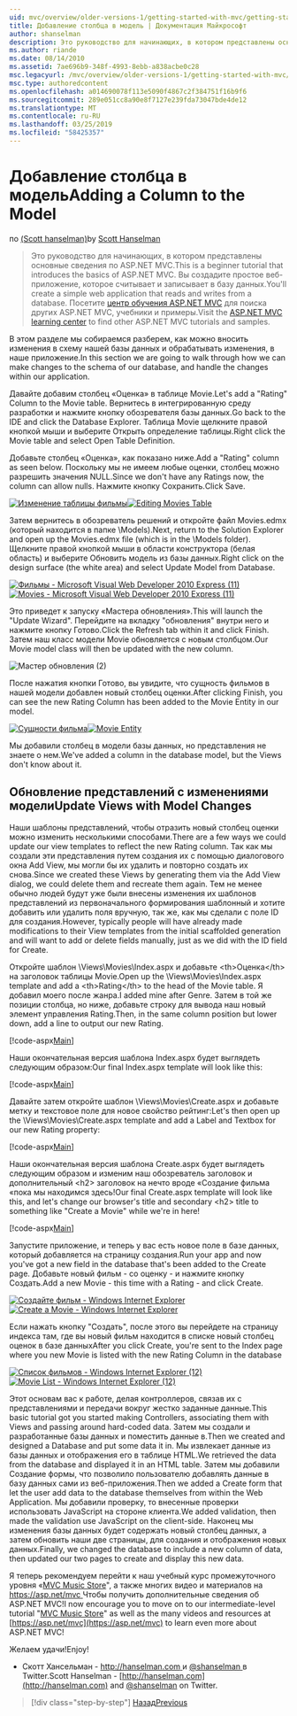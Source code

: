 ```yaml
---
uid: mvc/overview/older-versions-1/getting-started-with-mvc/getting-started-with-mvc-part8
title: Добавление столбца в модель | Документация Майкрософт
author: shanselman
description: Это руководство для начинающих, в котором представлены основные сведения по ASP.NET MVC. Создание простого веб-приложения, которое считывает и записывает в базу данных.
ms.author: riande
ms.date: 08/14/2010
ms.assetid: 7ae696b9-348f-4993-8ebb-a838acbe0c28
msc.legacyurl: /mvc/overview/older-versions-1/getting-started-with-mvc/getting-started-with-mvc-part8
msc.type: authoredcontent
ms.openlocfilehash: a014690078f113e5090f4867c2f384751f16b9f6
ms.sourcegitcommit: 289e051cc8a90e8f7127e239fda73047bde4de12
ms.translationtype: MT
ms.contentlocale: ru-RU
ms.lasthandoff: 03/25/2019
ms.locfileid: "58425357"
---
```

<a name="adding-a-column-to-the-model"></a><span data-ttu-id="5151f-104">Добавление столбца в модель</span><span class="sxs-lookup"><span data-stu-id="5151f-104">Adding a Column to the Model</span></span>
====================
<span data-ttu-id="5151f-105">по [(Scott hanselman)](https://github.com/shanselman)</span><span class="sxs-lookup"><span data-stu-id="5151f-105">by [Scott Hanselman](https://github.com/shanselman)</span></span>

> <span data-ttu-id="5151f-106">Это руководство для начинающих, в котором представлены основные сведения по ASP.NET MVC.</span><span class="sxs-lookup"><span data-stu-id="5151f-106">This is a beginner tutorial that introduces the basics of ASP.NET MVC.</span></span> <span data-ttu-id="5151f-107">Вы создадите простое веб-приложение, которое считывает и записывает в базу данных.</span><span class="sxs-lookup"><span data-stu-id="5151f-107">You'll create a simple web application that reads and writes from a database.</span></span> <span data-ttu-id="5151f-108">Посетите [центр обучения ASP.NET MVC](../../../index.md) для поиска других ASP.NET MVC, учебники и примеры.</span><span class="sxs-lookup"><span data-stu-id="5151f-108">Visit the [ASP.NET MVC learning center](../../../index.md) to find other ASP.NET MVC tutorials and samples.</span></span>


<span data-ttu-id="5151f-109">В этом разделе мы собираемся разберем, как можно вносить изменения в схему нашей базы данных и обрабатывать изменения, в наше приложение.</span><span class="sxs-lookup"><span data-stu-id="5151f-109">In this section we are going to walk through how we can make changes to the schema of our database, and handle the changes within our application.</span></span>

<span data-ttu-id="5151f-110">Давайте добавим столбец «Оценка» в таблице Movie.</span><span class="sxs-lookup"><span data-stu-id="5151f-110">Let's add a "Rating" Column to the Movie table.</span></span> <span data-ttu-id="5151f-111">Вернитесь в интегрированную среду разработки и нажмите кнопку обозревателя базы данных.</span><span class="sxs-lookup"><span data-stu-id="5151f-111">Go back to the IDE and click the Database Explorer.</span></span> <span data-ttu-id="5151f-112">Таблица Movie щелкните правой кнопкой мыши и выберите Открыть определение таблицы.</span><span class="sxs-lookup"><span data-stu-id="5151f-112">Right click the Movie table and select Open Table Definition.</span></span>

<span data-ttu-id="5151f-113">Добавьте столбец «Оценка», как показано ниже.</span><span class="sxs-lookup"><span data-stu-id="5151f-113">Add a "Rating" column as seen below.</span></span> <span data-ttu-id="5151f-114">Поскольку мы не имеем любые оценки, столбец можно разрешить значения NULL.</span><span class="sxs-lookup"><span data-stu-id="5151f-114">Since we don't have any Ratings now, the column can allow nulls.</span></span> <span data-ttu-id="5151f-115">Нажмите кнопку Сохранить.</span><span class="sxs-lookup"><span data-stu-id="5151f-115">Click Save.</span></span>

<span data-ttu-id="5151f-116">[![Изменение таблицы фильмы](getting-started-with-mvc-part8/_static/image2.png)](getting-started-with-mvc-part8/_static/image1.png)</span><span class="sxs-lookup"><span data-stu-id="5151f-116">[![Editing Movies Table](getting-started-with-mvc-part8/_static/image2.png)](getting-started-with-mvc-part8/_static/image1.png)</span></span>

<span data-ttu-id="5151f-117">Затем вернитесь в обозреватель решений и откройте файл Movies.edmx (который находится в папке \Models).</span><span class="sxs-lookup"><span data-stu-id="5151f-117">Next, return to the Solution Explorer and open up the Movies.edmx file (which is in the \Models folder).</span></span> <span data-ttu-id="5151f-118">Щелкните правой кнопкой мыши в области конструктора (белая область) и выберите Обновить модель из базы данных.</span><span class="sxs-lookup"><span data-stu-id="5151f-118">Right click on the design surface (the white area) and select Update Model from Database.</span></span>

<span data-ttu-id="5151f-119">[![Фильмы - Microsoft Visual Web Developer 2010 Express (11)](getting-started-with-mvc-part8/_static/image4.png)](getting-started-with-mvc-part8/_static/image3.png)</span><span class="sxs-lookup"><span data-stu-id="5151f-119">[![Movies - Microsoft Visual Web Developer 2010 Express (11)](getting-started-with-mvc-part8/_static/image4.png)](getting-started-with-mvc-part8/_static/image3.png)</span></span>

<span data-ttu-id="5151f-120">Это приведет к запуску «Мастера обновления».</span><span class="sxs-lookup"><span data-stu-id="5151f-120">This will launch the "Update Wizard".</span></span> <span data-ttu-id="5151f-121">Перейдите на вкладку "обновления" внутри него и нажмите кнопку Готово.</span><span class="sxs-lookup"><span data-stu-id="5151f-121">Click the Refresh tab within it and click Finish.</span></span> <span data-ttu-id="5151f-122">Затем наш класс модели Movie обновляется с новым столбцом.</span><span class="sxs-lookup"><span data-stu-id="5151f-122">Our Movie model class will then be updated with the new column.</span></span>

![Мастер обновления (2)](getting-started-with-mvc-part8/_static/image5.png)

<span data-ttu-id="5151f-124">После нажатия кнопки Готово, вы увидите, что сущность фильмов в нашей модели добавлен новый столбец оценки.</span><span class="sxs-lookup"><span data-stu-id="5151f-124">After clicking Finish, you can see the new Rating Column has been added to the Movie Entity in our model.</span></span>

<span data-ttu-id="5151f-125">[![Сущности фильма](getting-started-with-mvc-part8/_static/image7.png)](getting-started-with-mvc-part8/_static/image6.png)</span><span class="sxs-lookup"><span data-stu-id="5151f-125">[![Movie Entity](getting-started-with-mvc-part8/_static/image7.png)](getting-started-with-mvc-part8/_static/image6.png)</span></span>

<span data-ttu-id="5151f-126">Мы добавили столбец в модели базы данных, но представления не знаете о нем.</span><span class="sxs-lookup"><span data-stu-id="5151f-126">We've added a column in the database model, but the Views don't know about it.</span></span>

## <a name="update-views-with-model-changes"></a><span data-ttu-id="5151f-127">Обновление представлений с изменениями модели</span><span class="sxs-lookup"><span data-stu-id="5151f-127">Update Views with Model Changes</span></span>

<span data-ttu-id="5151f-128">Наши шаблоны представлений, чтобы отразить новый столбец оценки можно изменить несколькими способами.</span><span class="sxs-lookup"><span data-stu-id="5151f-128">There are a few ways we could update our view templates to reflect the new Rating column.</span></span> <span data-ttu-id="5151f-129">Так как мы создали эти представления путем создания их с помощью диалогового окна Add View, мы могли бы их удалить и повторно создать их снова.</span><span class="sxs-lookup"><span data-stu-id="5151f-129">Since we created these Views by generating them via the Add View dialog, we could delete them and recreate them again.</span></span> <span data-ttu-id="5151f-130">Тем не менее обычно людей будут уже были внесены изменения их шаблонов представлений из первоначального формирования шаблонный и хотите добавить или удалить поля вручную, так же, как мы сделали с поле ID для создания.</span><span class="sxs-lookup"><span data-stu-id="5151f-130">However, typically people will have already made modifications to their View templates from the initial scaffolded generation and will want to add or delete fields manually, just as we did with the ID field for Create.</span></span>

<span data-ttu-id="5151f-131">Откройте шаблон \Views\Movies\Index.aspx и добавьте &lt;th&gt;Оценка&lt;/th&gt; на заголовок таблицы Movie.</span><span class="sxs-lookup"><span data-stu-id="5151f-131">Open up the \Views\Movies\Index.aspx template and add a &lt;th&gt;Rating&lt;/th&gt; to the head of the Movie table.</span></span> <span data-ttu-id="5151f-132">Я добавил моего после жанра.</span><span class="sxs-lookup"><span data-stu-id="5151f-132">I added mine after Genre.</span></span> <span data-ttu-id="5151f-133">Затем в той же позиции столбца, но ниже, добавьте строку для вывода наш новый элемент управления Rating.</span><span class="sxs-lookup"><span data-stu-id="5151f-133">Then, in the same column position but lower down, add a line to output our new Rating.</span></span>

[!code-aspx[Main](getting-started-with-mvc-part8/samples/sample1.aspx)]

<span data-ttu-id="5151f-134">Наши окончательная версия шаблона Index.aspx будет выглядеть следующим образом:</span><span class="sxs-lookup"><span data-stu-id="5151f-134">Our final Index.aspx template will look like this:</span></span>

[!code-aspx[Main](getting-started-with-mvc-part8/samples/sample2.aspx)]

<span data-ttu-id="5151f-135">Давайте затем откройте шаблон \Views\Movies\Create.aspx и добавьте метку и текстовое поле для новое свойство рейтинг:</span><span class="sxs-lookup"><span data-stu-id="5151f-135">Let's then open up the \Views\Movies\Create.aspx template and add a Label and Textbox for our new Rating property:</span></span>

[!code-aspx[Main](getting-started-with-mvc-part8/samples/sample3.aspx)]

<span data-ttu-id="5151f-136">Наши окончательная версия шаблона Create.aspx будет выглядеть следующим образом и изменим наш обозреватель заголовок и дополнительный &lt;h2&gt; заголовок на нечто вроде «Создание фильма «пока мы находимся здесь!</span><span class="sxs-lookup"><span data-stu-id="5151f-136">Our final Create.aspx template will look like this, and let's change our browser's title and secondary &lt;h2&gt; title to something like "Create a Movie" while we're in here!</span></span>

[!code-aspx[Main](getting-started-with-mvc-part8/samples/sample4.aspx)]

<span data-ttu-id="5151f-137">Запустите приложение, и теперь у вас есть новое поле в базе данных, который добавляется на страницу создания.</span><span class="sxs-lookup"><span data-stu-id="5151f-137">Run your app and now you've got a new field in the database that's been added to the Create page.</span></span> <span data-ttu-id="5151f-138">Добавьте новый фильм - со оценку - и нажмите кнопку Создать.</span><span class="sxs-lookup"><span data-stu-id="5151f-138">Add a new Movie - this time with a Rating - and click Create.</span></span>

<span data-ttu-id="5151f-139">[![Создайте фильм - Windows Internet Explorer](getting-started-with-mvc-part8/_static/image9.png)](getting-started-with-mvc-part8/_static/image8.png)</span><span class="sxs-lookup"><span data-stu-id="5151f-139">[![Create a Movie - Windows Internet Explorer](getting-started-with-mvc-part8/_static/image9.png)](getting-started-with-mvc-part8/_static/image8.png)</span></span>

<span data-ttu-id="5151f-140">Если нажать кнопку "Создать", после этого вы перейдете на страницу индекса там, где вы новый фильм находится в списке новый столбец оценок в базе данных</span><span class="sxs-lookup"><span data-stu-id="5151f-140">After you click Create, you're sent to the Index page where you new Movie is listed with the new Rating Column in the database</span></span>

<span data-ttu-id="5151f-141">[![Список фильмов - Windows Internet Explorer (12)](getting-started-with-mvc-part8/_static/image11.png)](getting-started-with-mvc-part8/_static/image10.png)</span><span class="sxs-lookup"><span data-stu-id="5151f-141">[![Movie List - Windows Internet Explorer (12)](getting-started-with-mvc-part8/_static/image11.png)](getting-started-with-mvc-part8/_static/image10.png)</span></span>

<span data-ttu-id="5151f-142">Этот основам вас к работе, делая контроллеров, связав их с представлениями и передачи вокруг жестко заданные данные.</span><span class="sxs-lookup"><span data-stu-id="5151f-142">This basic tutorial got you started making Controllers, associating them with Views and passing around hard-coded data.</span></span> <span data-ttu-id="5151f-143">Затем мы создали и разработанные базы данных и поместить данные в.</span><span class="sxs-lookup"><span data-stu-id="5151f-143">Then we created and designed a Database and put some data it in.</span></span> <span data-ttu-id="5151f-144">Мы извлекает данные из базы данных и отображения его в таблице HTML.</span><span class="sxs-lookup"><span data-stu-id="5151f-144">We retrieved the data from the database and displayed it in an HTML table.</span></span> <span data-ttu-id="5151f-145">Затем мы добавили Создание формы, что позволило пользователю добавлять данные в базу данных сами из веб-приложения.</span><span class="sxs-lookup"><span data-stu-id="5151f-145">Then we added a Create form that let the user add data to the database themselves from within the Web Application.</span></span> <span data-ttu-id="5151f-146">Мы добавили проверку, то внесенные проверки использовать JavaScript на стороне клиента.</span><span class="sxs-lookup"><span data-stu-id="5151f-146">We added validation, then made the validation use JavaScript on the client-side.</span></span> <span data-ttu-id="5151f-147">Наконец мы изменения базы данных будет содержать новый столбец данных, а затем обновить наши две страницы, для создания и отображения новых данных.</span><span class="sxs-lookup"><span data-stu-id="5151f-147">Finally, we changed the database to include a new column of data, then updated our two pages to create and display this new data.</span></span>

<span data-ttu-id="5151f-148">Я теперь рекомендуем перейти к наш учебный курс промежуточного уровня «[MVC Music Store](../../older-versions/mvc-music-store/mvc-music-store-part-1.md)", а также многих видео и материалов на [ https://asp.net/mvc ](https://asp.net/mvc) Чтобы получить дополнительные сведения об ASP.NET MVC!</span><span class="sxs-lookup"><span data-stu-id="5151f-148">I now encourage you to move on to our intermediate-level tutorial "[MVC Music Store](../../older-versions/mvc-music-store/mvc-music-store-part-1.md)" as well as the many videos and resources at [https://asp.net/mvc](https://asp.net/mvc) to learn even more about ASP.NET MVC!</span></span>

<span data-ttu-id="5151f-149">Желаем удачи!</span><span class="sxs-lookup"><span data-stu-id="5151f-149">Enjoy!</span></span>

- <span data-ttu-id="5151f-150">Скотт Хансельман - [ http://hanselman.com ](http://hanselman.com) и [ @shanselman ](http://twitter.com/shanselman) в Twitter.</span><span class="sxs-lookup"><span data-stu-id="5151f-150">Scott Hanselman - [http://hanselman.com](http://hanselman.com) and [@shanselman](http://twitter.com/shanselman) on Twitter.</span></span>

> [!div class="step-by-step"]
> [<span data-ttu-id="5151f-151">Назад</span><span class="sxs-lookup"><span data-stu-id="5151f-151">Previous</span></span>](getting-started-with-mvc-part7.md)
